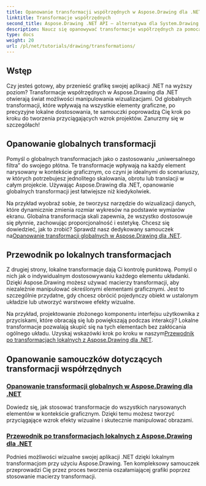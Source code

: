 ```yaml
---
title: Opanowanie transformacji współrzędnych w Aspose.Drawing dla .NET
linktitle: Transformacje współrzędnych
second_title: Aspose.Drawing .NET API — alternatywa dla System.Drawing.Common
description: Naucz się opanowywać transformacje współrzędnych za pomocą Aspose.Drawing dla .NET. Odkryj, jak wdrażać transformacje globalne i lokalne w celu uzyskania doskonałości wizualnej.
type: docs
weight: 20
url: /pl/net/tutorials/drawing/transformations/
---
```

## Wstęp

Czy jesteś gotowy, aby przenieść grafikę swojej aplikacji .NET na wyższy poziom? Transformacje współrzędnych w Aspose.Drawing dla .NET otwierają świat możliwości manipulowania wizualizacjami. Od globalnych transformacji, które wpływają na wszystkie elementy graficzne, po precyzyjne lokalne dostosowania, te samouczki poprowadzą Cię krok po kroku do tworzenia przyciągających wzrok projektów. Zanurzmy się w szczegółach!

## Opanowanie globalnych transformacji

Pomyśl o globalnych transformacjach jako o zastosowaniu „uniwersalnego filtra” do swojego płótna. Te transformacje wpływają na każdy element narysowany w kontekście graficznym, co czyni je idealnymi do scenariuszy, w których potrzebujesz jednolitego skalowania, obrotu lub translacji w całym projekcie. Używając Aspose.Drawing dla .NET, opanowanie globalnych transformacji jest łatwiejsze niż kiedykolwiek.

Na przykład wyobraź sobie, że tworzysz narzędzie do wizualizacji danych, które dynamicznie zmienia rozmiar wykresów na podstawie wymiarów ekranu. Globalna transformacja skali zapewnia, że wszystko dostosowuje się płynnie, zachowując proporcjonalność i estetykę. Chcesz się dowiedzieć, jak to zrobić? Sprawdź nasz dedykowany samouczek na[Opanowanie transformacji globalnych w Aspose.Drawing dla .NET](./mastering-global-transformations/).

## Przewodnik po lokalnych transformacjach

Z drugiej strony, lokalne transformacje dają Ci kontrolę punktową. Pomyśl o nich jak o indywidualnym dostosowywaniu każdego elementu układanki. Dzięki Aspose.Drawing możesz używać macierzy transformacji, aby niezależnie manipulować określonymi elementami graficznymi. Jest to szczególnie przydatne, gdy chcesz obrócić pojedynczy obiekt w ustalonym układzie lub utworzyć warstwowe efekty wizualne.

 Na przykład, projektowanie złożonego komponentu interfejsu użytkownika z przyciskami, które obracają się lub powiększają podczas interakcji? Lokalne transformacje pozwalają skupić się na tych elementach bez zakłócania ogólnego układu. Uzyskaj wskazówki krok po kroku w naszym[Przewodnik po transformacjach lokalnych z Aspose.Drawing dla .NET](./guide-to-local-transformation/).

## Opanowanie samouczków dotyczących transformacji współrzędnych
### [Opanowanie transformacji globalnych w Aspose.Drawing dla .NET](./mastering-global-transformations/)
Dowiedz się, jak stosować transformacje do wszystkich narysowanych elementów w kontekście graficznym. Dzięki temu możesz tworzyć przyciągające wzrok efekty wizualne i skutecznie manipulować obrazami.
### [Przewodnik po transformacjach lokalnych z Aspose.Drawing dla .NET](./guide-to-local-transformation/)
Podnieś możliwości wizualne swojej aplikacji .NET dzięki lokalnym transformacjom przy użyciu Aspose.Drawing. Ten kompleksowy samouczek przeprowadzi Cię przez proces tworzenia oszałamiającej grafiki poprzez stosowanie macierzy transformacji.